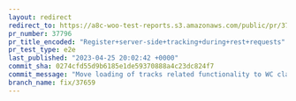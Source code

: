 ```yaml
---
layout: redirect
redirect_to: https://a8c-woo-test-reports.s3.amazonaws.com/public/pr/37796/e2e/index.html
pr_number: 37796
pr_title_encoded: "Register+server-side+tracking+during+rest+requests"
pr_test_type: e2e
last_published: "2023-04-25 20:02:42 +0000"
commit_sha: 0274cfd55d9b6185e1de59370888a4c23dc824f7
commit_message: "Move loading of tracks related functionality to WC class"
branch_name: fix/37659
---
```


